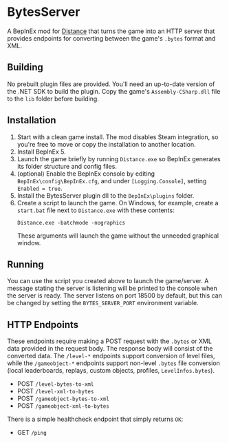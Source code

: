 ﻿# BytesServer

A BepInEx mod for [Distance](https://survivethedistance.com/) that turns the game into an HTTP server that provides endpoints for converting between the game's `.bytes` format and XML.

## Building

No prebuilt plugin files are provided. You'll need an up-to-date version of the .NET SDK to build the plugin. Copy the game's `Assembly-CSharp.dll` file to the `lib` folder before building.

## Installation

1. Start with a clean game install. The mod disables Steam integration, so you're free to move or copy the installation to another location.
2. Install BepInEx 5.
3. Launch the game briefly by running `Distance.exe` so BepInEx generates its folder structure and config files.
4. (optional) Enable the BepInEx console by editing `BepInEx\config\BepInEx.cfg`, and under `[Logging.Console]`, setting `Enabled = true`.
5. Install the BytesServer plugin dll to the `BepInEx\plugins` folder.
6. Create a script to launch the game. On Windows, for example, create a `start.bat` file next to `Distance.exe` with these contents:
    ```
   Distance.exe -batchmode -nographics
   ```
   These arguments will launch the game without the unneeded graphical window.

## Running

You can use the script you created above to launch the game/server. A message stating the server is listening will be printed to the console when the server is ready. The server listens on port 18500 by default, but this can be changed by setting the `BYTES_SERVER_PORT` environment variable.

## HTTP Endpoints

These endpoints require making a POST request with the `.bytes` or XML data provided in the request body. The response body will consist of the converted data. The `/level-*` endpoints support conversion of level files, while the `/gameobject-*` endpoints support non-level `.bytes` file conversion (local leaderboards, replays, custom objects, profiles, `LevelInfos.bytes`).

- POST `/level-bytes-to-xml`
- POST `/level-xml-to-bytes`
- POST `/gameobject-bytes-to-xml`
- POST `/gameobject-xml-to-bytes`

There is a simple healthcheck endpoint that simply returns `OK`:

- GET `/ping`
